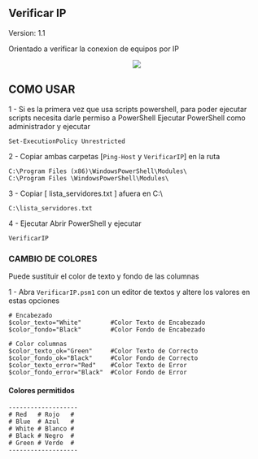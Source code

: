 ## Verificar IP

Version: 1.1

Orientado a verificar la conexion de equipos por IP

<p align="center">
<img src="https://github.com/AnonymousWebHacker/VerificarIP/raw/branch/master/demo.webp">
</p>

## COMO USAR

1 - Si es la primera vez que usa scripts powershell, para poder ejecutar scripts necesita darle permiso a PowerShell
Ejecutar PowerShell como administrador y ejecutar

```
Set-ExecutionPolicy Unrestricted
```

2 - Copiar ambas carpetas [`Ping-Host` y `VerificarIP`] en la ruta
```
C:\Program Files (x86)\WindowsPowerShell\Modules\
C:\Program Files \WindowsPowerShell\Modules\
```

3 - Copiar [ lista_servidores.txt ] afuera en C:\
```
C:\lista_servidores.txt

```
4 - Ejecutar
Abrir PowerShell y ejecutar 
```
VerificarIP
```

### CAMBIO DE COLORES
Puede sustituir el color de texto y fondo de las columnas

1 - Abra `VerificarIP.psm1` con un editor de textos y altere los valores en estas opciones

```
# Encabezado	
$color_texto="White"     	#Color Texto de Encabezado
$color_fondo="Black"	 	#Color Fondo de Encabezado

# Color columnas
$color_texto_ok="Green"  	#Color Texto de Correcto
$color_fondo_ok="Black"		#Color Fondo de Correcto
$color_texto_error="Red"	#Color Texto de Error
$color_fondo_error="Black"	#Color Fondo de Error
```

#### Colores permitidos

```
-------------------
# Red   # Rojo   #
# Blue  # Azul   #
# White # Blanco #
# Black # Negro  #
# Green # Verde  #
-------------------
```
